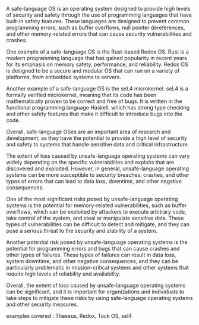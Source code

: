 A safe-language OS is an operating system designed to provide high levels of security and safety through the use of programming languages that have built-in safety features. These languages are designed to prevent common programming errors, such as buffer overflows, null pointer dereferences, and other memory-related errors that can cause security vulnerabilities and crashes.

One example of a safe-language OS is the Rust-based Redox OS. Rust is a modern programming language that has gained popularity in recent years for its emphasis on memory safety, performance, and reliability. Redox OS is designed to be a secure and modular OS that can run on a variety of platforms, from embedded systems to servers.

Another example of a safe-language OS is the seL4 microkernel. seL4 is a formally verified microkernel, meaning that its code has been mathematically proven to be correct and free of bugs. It is written in the functional programming language Haskell, which has strong type checking and other safety features that make it difficult to introduce bugs into the code.

Overall, safe-language OSes are an important area of research and development, as they have the potential to provide a high level of security and safety to systems that handle sensitive data and critical infrastructure.




The extent of loss caused by unsafe-language operating systems can vary widely depending on the specific vulnerabilities and exploits that are discovered and exploited. However, in general, unsafe-language operating systems can be more susceptible to security breaches, crashes, and other types of errors that can lead to data loss, downtime, and other negative consequences.

One of the most significant risks posed by unsafe-language operating systems is the potential for memory-related vulnerabilities, such as buffer overflows, which can be exploited by attackers to execute arbitrary code, take control of the system, and steal or manipulate sensitive data. These types of vulnerabilities can be difficult to detect and mitigate, and they can pose a serious threat to the security and stability of a system.

Another potential risk posed by unsafe-language operating systems is the potential for programming errors and bugs that can cause crashes and other types of failures. These types of failures can result in data loss, system downtime, and other negative consequences, and they can be particularly problematic in mission-critical systems and other systems that require high levels of reliability and availability.

Overall, the extent of loss caused by unsafe-language operating systems can be significant, and it is important for organizations and individuals to take steps to mitigate these risks by using safe-language operating systems and other security measures.

examples covered : Theseus, Redox, Tock OS, sel4